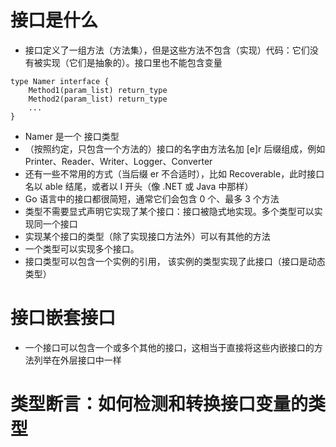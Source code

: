 # 接口是什么
* 接口定义了一组方法（方法集），但是这些方法不包含（实现）代码：它们没有被实现（它们是抽象的）。接口里也不能包含变量
```
type Namer interface {
    Method1(param_list) return_type
    Method2(param_list) return_type
    ...
}
```
* Namer 是一个 接口类型
* （按照约定，只包含一个方法的）接口的名字由方法名加 [e]r 后缀组成，例如 Printer、Reader、Writer、Logger、Converter
* 还有一些不常用的方式（当后缀 er 不合适时），比如 Recoverable，此时接口名以 able 结尾，或者以 I 开头（像 .NET 或 Java 中那样）
* Go 语言中的接口都很简短，通常它们会包含 0 个、最多 3 个方法
* 类型不需要显式声明它实现了某个接口：接口被隐式地实现。多个类型可以实现同一个接口
* 实现某个接口的类型（除了实现接口方法外）可以有其他的方法
* 一个类型可以实现多个接口。
* 接口类型可以包含一个实例的引用， 该实例的类型实现了此接口（接口是动态类型）

# 接口嵌套接口
* 一个接口可以包含一个或多个其他的接口，这相当于直接将这些内嵌接口的方法列举在外层接口中一样

# 类型断言：如何检测和转换接口变量的类型
